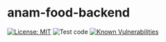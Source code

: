 # anam-food-backend

[![License: MIT](https://img.shields.io/badge/License-MIT-yellow.svg)](https://opensource.org/licenses/MIT)
![Test code](https://github.com/KU-KOSMOS/anam-food-backend/workflows/Test%20code/badge.svg)
[![Known Vulnerabilities](https://snyk.io/test/github/KU-KOSMOS/anam-food-backend/badge.svg)](https://snyk.io/test/github/KU-KOSMOS/anam-food-backend)
